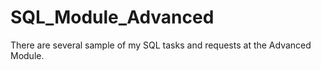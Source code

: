 # SQL_Module_Advanced
There are several sample of my SQL tasks and requests at the Advanced Module.
